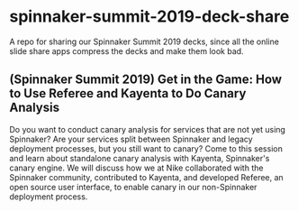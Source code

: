 # spinnaker-summit-2019-deck-share

A repo for sharing our Spinnaker Summit 2019 decks, since all the online slide share apps compress the decks and make them look bad.

## (Spinnaker Summit 2019) Get in the Game: How to Use Referee and Kayenta to Do Canary Analysis

Do you want to conduct canary analysis for services that are not yet using Spinnaker? Are your services split between Spinnaker and legacy deployment processes, but you still want to canary? Come to this session and learn about standalone canary analysis with Kayenta, Spinnaker's canary engine. We will discuss how we at Nike collaborated with the Spinnaker community, contributed to Kayenta, and developed Referee, an open source user interface, to enable canary in our non-Spinnaker deployment process.
